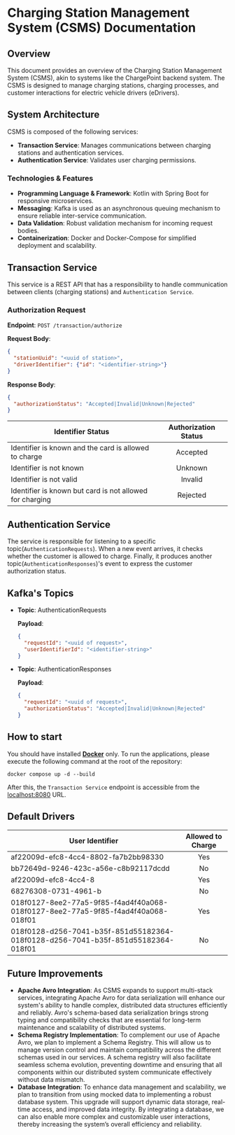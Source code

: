 # Charging Station Management System (CSMS) Documentation

## Overview

This document provides an overview of the Charging Station Management System (CSMS), akin to systems like the ChargePoint backend system. The CSMS is designed to manage charging stations, charging processes, and customer interactions for electric vehicle drivers (eDrivers).

## System Architecture

CSMS is composed of the following services:

- **Transaction Service**: Manages communications between charging stations and authentication services.
- **Authentication Service**: Validates user charging permissions.

### Technologies & Features

- **Programming Language & Framework**: Kotlin with Spring Boot for responsive microservices.
- **Messaging**: Kafka is used as an asynchronous queuing mechanism to ensure reliable inter-service communication.
- **Data Validation**: Robust validation mechanism for incoming request bodies.
- **Containerization**: Docker and Docker-Compose for simplified deployment and scalability.

## Transaction Service
This service is a REST API that has a responsibility to handle communication between clients (charging stations) and `Authentication Service`.
### Authorization Request

**Endpoint**: `POST /transaction/authorize`

**Request Body**:
```json
{
  "stationUuid": "<uuid of station>",
  "driverIdentifier": {"id": "<identifier-string>"}
}
```

**Response Body**:

```json
{
  "authorizationStatus": "Accepted|Invalid|Unknown|Rejected"
}
```

| Identifier Status                                | Authorization Status |
|--------------------------------------------------|:--------------------:|
| Identifier is known and the card is allowed to charge |       Accepted       |
| Identifier is not known                           |       Unknown        |
| Identifier is not valid                           |       Invalid        |
| Identifier is known but card is not allowed for charging |       Rejected       |

## Authentication Service
The service is responsible for listening to a specific topic(`AuthenticationRequests`). When a new event arrives, it checks whether the customer is allowed to charge. Finally, it produces another topic(`AuthenticationResponses`)'s event to express the customer authorization status.

## Kafka's Topics
- **Topic**: AuthenticationRequests

    **Payload**:
    ```json
    {
      "requestId": "<uuid of request>",
      "userIdentifierId": "<identifier-string>"
    }
    ```
- **Topic**: AuthenticationResponses

  **Payload**:
  ```json
  {
    "requestId": "<uuid of request>",
    "authorizationStatus": "Accepted|Invalid|Unknown|Rejected"
  }
  ```
## How to start
You should have installed [**Docker**](https://www.docker.com/) only. To run the applications, please execute the following command at the root of the repository:
```shell
docker compose up -d --build
```
After this, the `Transaction Service` endpoint is accessible from the [localhost:8080](http://localhost:8080) URL.

## Default Drivers
| User Identifier                                                               | Allowed to Charge |
|---------------------------------------------------------------------------------|:-----------------:|
| af22009d-efc8-4cc4-8802-fa7b2bb98330                                            |        Yes        |
| bb72649d-9246-423c-a56e-c8b92117dcdd                                            |        No         |
| af22009d-efc8-4cc4-8                                                            |        Yes        |
| 68276308-0731-4961-b                                                            |       No       |
| 018f0127-8ee2-77a5-9f85-f4ad4f40a068-018f0127-8ee2-77a5-9f85-f4ad4f40a068-018f01 |        Yes        |
| 018f0128-d256-7041-b35f-851d55182364-018f0128-d256-7041-b35f-851d55182364-018f01 |       No       |

## Future Improvements

- **Apache Avro Integration**: As CSMS expands to support multi-stack services, integrating Apache Avro for data serialization will enhance our system's ability to handle complex, distributed data structures efficiently and reliably. Avro's schema-based data serialization brings strong typing and compatibility checks that are essential for long-term maintenance and scalability of distributed systems.
- **Schema Registry Implementation**: To complement our use of Apache Avro, we plan to implement a Schema Registry. This will allow us to manage version control and maintain compatibility across the different schemas used in our services. A schema registry will also facilitate seamless schema evolution, preventing downtime and ensuring that all components within our distributed system communicate effectively without data mismatch.
- **Database Integration**: To enhance data management and scalability, we plan to transition from using mocked data to implementing a robust database system. This upgrade will support dynamic data storage, real-time access, and improved data integrity. By integrating a database, we can also enable more complex and customizable user interactions, thereby increasing the system’s overall efficiency and reliability.